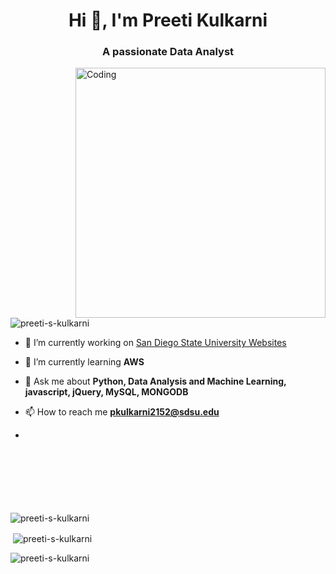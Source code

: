 <h1 align="center">Hi 👋, I'm Preeti Kulkarni</h1>
<h3 align="center">A passionate Data Analyst</h3>
<img align="right" alt="Coding" width="400" src="https://cdn.dribbble.com/users/2514124/screenshots/5439070/girl_3.gif">

<p align="left"> <img src="https://komarev.com/ghpvc/?username=preeti-s-kulkarni&label=Profile%20views&color=0e75b6&style=flat" alt="preeti-s-kulkarni" /> </p>

- 🔭 I’m currently working on [San Diego State University Websites](https://physics.sdsu.edu/)

- 🌱 I’m currently learning **AWS**

- 💬 Ask me about **Python, Data Analysis and Machine Learning, javascript, jQuery, MySQL, MONGODB**

- 📫 How to reach me **pkulkarni2152@sdsu.edu**

- <br> <br> <br> <br> <br><br> <br>

<p>&nbsp;<img align="left" src="https://github-readme-stats.vercel.app/api/top-langs?username=preeti-s-kulkarni&show_icons=true&locale=en&layout=compact" alt="preeti-s-kulkarni" /></p>

<p>&nbsp;<img align="center" src="https://github-readme-stats.vercel.app/api?username=preeti-s-kulkarni&show_icons=true&locale=en" alt="preeti-s-kulkarni" /></p>

<p><img align="center" src="https://github-readme-streak-stats.herokuapp.com/?user=preeti-s-kulkarni&" alt="preeti-s-kulkarni" /></p>
